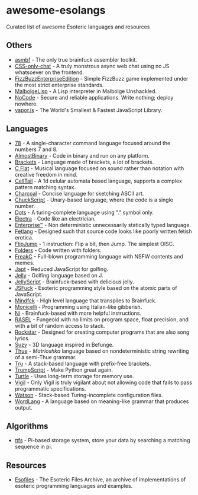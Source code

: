 # awesome-esolangs

Curated list of awesome Esoteric languages and resources

## Others

- [asmbf](https://github.com/kspalaiologos/asmbf) - The only true brainfuck assembler toolkit.
- [CSS-only-chat](https://github.com/kkuchta/css-only-chat) - A truly monstrous async web chat using no JS whatsoever on the frontend.
- [FizzBuzzEnterpriseEdition](https://github.com/EnterpriseQualityCoding/FizzBuzzEnterpriseEdition) - Simple FizzBuzz game implemented under the most strict enterprise standards.
- [MalbolgeLisp](https://github.com/kspalaiologos/malbolge-lisp) - A Lisp interpreter in Malbolge Unshackled.
- [NoCode](https://github.com/kelseyhightower/nocode) - Secure and reliable applications. Write nothing; deploy nowhere.
- [vapor.js](https://github.com/madrobby/vapor.js) - The World's Smallest & Fastest JavaScript Library.

## Languages

- [78](https://github.com/oatmealine/78) - A single-character command language focused around the numbers 7 and 8.
- [AlmostBinary](https://github.com/wsdt/AlmostBinary) - Code in binary and run on any platform.
- [Brackets](https://github.com/kvbc/brackets) - Language made of brackets, a lot of brackets.
- [C Flat](https://github.com/NicksterSand/Cflat) - Musical language focused on sound rather than notation with creative freedom in mind.
- [CellTail](https://github.com/mousetail/celltail) - A 1d celular automata based language, supports a complex pattern matching syntax.
- [Charcoal](https://github.com/somebody1234/Charcoal) - Concise language for sketching ASCII art.
- [ChuckScript](https://github.com/angrykoala/chuckscript) - Unary-based language, where the code is a single number.
- [Dots](https://github.com/josconno/dots) - A turing-complete language using "." symbol only.
- [Electra](https://github.com/DolphyWind/Electra-Lang) - Code like an electrician.
- [Enterprise™](https://github.com/joaomilho/Enterprise) - Non deterministic unnecessarily statically typed language.
- [Fetlang](https://github.com/Property404/fetlang) - Designed such that source code looks like poorly written fetish erotica.
- [FlipJump](https://github.com/tomhea/flip-jump) - 1 instruction: Flip a bit, then Jump. The simplest OISC.
- [Folders](https://github.com/rottytooth/Folders) - Code written with folders.
- [FreakC](https://github.com/FreakC-Foundation/FreakC) - Full-blown programming language with NSFW contents and memes.
- [Japt](https://github.com/ETHproductions/japt) - Reduced JavaScript for golfing.
- [Jelly](https://github.com/DennisMitchell/jellylanguage) - Golfing language based on J.
- [JellyScript](https://github.com/nguyenphuminh/Jellyscript) - Brainfuck-based with delicious jelly.
- [JSFuck](https://github.com/aemkei/jsfuck) - Esoteric programming style based on the atomic parts of JavaScript.
- [Mindfck](https://github.com/angrykoala/mindfck) - High level language that transpiles to Brainfuck.
- [Monicelli](https://github.com/esseks/monicelli) - Programming using Italian-like gibberish.
- [Ni](https://github.com/DeybisMelendez/ni) - Brainfuck-based with more helpful instructions.
- [RASEL](https://github.com/Nakilon/rasel) - Fungeoid with no limits on program space, float precision, and with a bit of random access to stack.
- [Rockstar](https://github.com/dylanbeattie/rockstar) - Designed for creating computer programs that are also song lyrics.
- [Suzy](https://github.com/gvx/suzy) - 3D language inspired in Befunge.
- [Thue](https://github.com/jcolag/Thue) - *Matrioshka* language based on nondeterministic string rewriting of a semi-Thue grammar.
- [Tru](https://github.com/sungwoncho/tru) - A stack-based language with prefix-free brackets.
- [TrumpScript](https://github.com/samshadwell/TrumpScript) - Make Python great again.
- [Turtle](https://github.com/TypeMonkey/Turtle) - Uses long-term storage for memory use.
- [Vigil](https://github.com/munificent/vigil) - Only Vigil is truly vigilant about not allowing code that fails to pass programmatic specifications.
- [Watson](https://github.com/genkami/watson) - Stack-based Turing-incomplete configuration files.
- [WordLang](https://github.com/WilliamRagstad/WordLang) - A language based on meaning-like grammar that produces output.

## Algorithms

- [πfs](https://github.com/philipl/pifs) - Pi-based storage system, store your data by searching a matching sequence in pi.

## Resources

- [Esofiles](https://github.com/graue/esofiles) - The Esoteric Files Archive, an archive of implementations of esoteric programming languages and examples.
